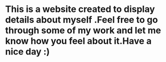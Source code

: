 # This is a website created to display details about myself .Feel free to go through some of my work and let me know how you feel about it.Have a nice day :)